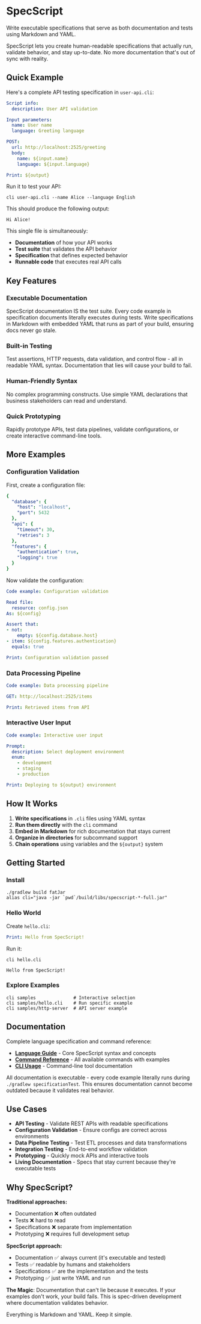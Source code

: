 # SpecScript

Write executable specifications that serve as both documentation and tests using Markdown and YAML.

SpecScript lets you create human-readable specifications that actually run, validate behavior, and stay up-to-date. No more documentation that's out of sync with reality.

## Quick Example

Here's a complete API testing specification in `user-api.cli`:

```yaml file=user-api.cli
Script info:
  description: User API validation

Input parameters:
  name: User name
  language: Greeting language

POST:
  url: http://localhost:2525/greeting
  body:
    name: ${input.name}
    language: ${input.language}

Print: ${output}
```

Run it to test your API:

```shell cli
cli user-api.cli --name Alice --language English
```

This should produce the following output:

```output
Hi Alice!
```

This single file is simultaneously:
- **Documentation** of how your API works
- **Test suite** that validates the API behavior  
- **Specification** that defines expected behavior
- **Runnable code** that executes real API calls

## Key Features

### Executable Documentation
SpecScript documentation IS the test suite. Every code example in specification documents literally executes during tests. Write specifications in Markdown with embedded YAML that runs as part of your build, ensuring docs never go stale.

### Built-in Testing
Test assertions, HTTP requests, data validation, and control flow - all in readable YAML syntax. Documentation that lies will cause your build to fail.

### Human-Friendly Syntax
No complex programming constructs. Use simple YAML declarations that business stakeholders can read and understand.

### Quick Prototyping
Rapidly prototype APIs, test data pipelines, validate configurations, or create interactive command-line tools.

## More Examples

### Configuration Validation

First, create a configuration file:

```yaml file=config.json
{
  "database": {
    "host": "localhost",
    "port": 5432
  },
  "api": {
    "timeout": 30,
    "retries": 3
  },
  "features": {
    "authentication": true,
    "logging": true
  }
}
```

Now validate the configuration:

```yaml specscript
Code example: Configuration validation

Read file:
  resource: config.json
As: ${config}

Assert that:
- not:
    empty: ${config.database.host}
- item: ${config.features.authentication}
  equals: true

Print: Configuration validation passed
```

### Data Processing Pipeline

```yaml specscript
Code example: Data processing pipeline

GET: http://localhost:2525/items

Print: Retrieved items from API
```

### Interactive User Input

<!-- answers
Select deployment environment: development
-->

```yaml specscript
Code example: Interactive user input

Prompt:
  description: Select deployment environment
  enum:
    - development
    - staging  
    - production

Print: Deploying to ${output} environment
```

## How It Works

1. **Write specifications** in `.cli` files using YAML syntax
2. **Run them directly** with the `cli` command
3. **Embed in Markdown** for rich documentation that stays current
4. **Organize in directories** for subcommand support
5. **Chain operations** using variables and the `${output}` system

## Getting Started

### Install
```shell ignore
./gradlew build fatJar
alias cli="java -jar `pwd`/build/libs/specscript-*-full.jar"
```

### Hello World
Create `hello.cli`:
```yaml file=hello.cli
Print: Hello from SpecScript!
```

Run it:
```shell cli
cli hello.cli
```

```output
Hello from SpecScript!
```

### Explore Examples
```shell ignore
cli samples              # Interactive selection
cli samples/hello.cli    # Run specific example  
cli samples/http-server  # API server example
```

## Documentation

Complete language specification and command reference:

- **[Language Guide](specification/language/README.md)** - Core SpecScript syntax and concepts
- **[Command Reference](specification/commands/README.md)** - All available commands with examples
- **[CLI Usage](specification/cli/README.md)** - Command-line tool documentation  

All documentation is executable - every code example literally runs during `./gradlew specificationTest`. This ensures documentation cannot become outdated because it validates real behavior.

## Use Cases

- **API Testing** - Validate REST APIs with readable specifications
- **Configuration Validation** - Ensure configs are correct across environments  
- **Data Pipeline Testing** - Test ETL processes and data transformations
- **Integration Testing** - End-to-end workflow validation
- **Prototyping** - Quickly mock APIs and interactive tools
- **Living Documentation** - Specs that stay current because they're executable tests

## Why SpecScript?

**Traditional approaches:**
- Documentation ❌ often outdated  
- Tests ❌ hard to read
- Specifications ❌ separate from implementation
- Prototyping ❌ requires full development setup

**SpecScript approach:**
- Documentation ✅ always current (it's executable and tested)
- Tests ✅ readable by humans and stakeholders  
- Specifications ✅ are the implementation and the tests
- Prototyping ✅ just write YAML and run

**The Magic**: Documentation that can't lie because it executes. If your examples don't work, your build fails. This is spec-driven development where documentation validates behavior.

Everything is Markdown and YAML. Keep it simple.
